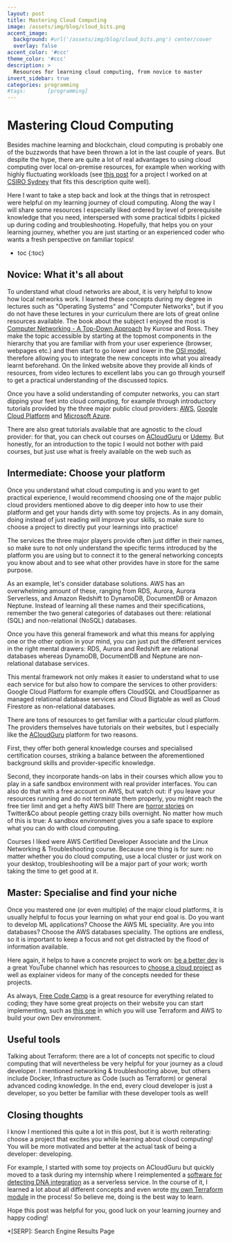 ```yaml
---
layout: post
title: Mastering Cloud Computing
image: /assets/img/blog/cloud_bits.png
accent_image: 
  background: #url('/assets/img/blog/cloud_bits.png') center/cover
  overlay: false
accent_color: '#ccc'
theme_color: '#ccc'
description: >
  Resources for learning cloud computing, from novice to master
invert_sidebar: true
categories: programming
#tags:       [programming]
---
```


# Mastering Cloud Computing
Besides machine learning and blockchain, cloud computing is probably one of the buzzwords that have been thrown a lot in the last couple of years. But despite the hype, there are quite a lot of real advantages to using cloud computing over local on-premise resources, for example when working with highly fluctuating workloads (see [this post]() for a project I worked on at [CSIRO Sydney](https://bioinformatics.csiro.au/) that fits this description quite well).

Here I want to take a step back and look at the things that in retrospect were helpful on my learning journey of cloud computing. Along the way I will share some resources I especially liked ordered by level of prerequisite knowledge that you need, interspersed with some practical tidbits I picked up during coding and troubleshooting. Hopefully, that helps you on your learning journey, whether you are just starting or an experienced coder who wants a fresh perspective on familiar topics!

* toc
{:toc}


## Novice: What it's all about
To understand what cloud networks are about, it is very helpful to know how local networks work. I learned these concepts during my degree in lectures such as "Operating Systems" and "Computer Networks", but if you do not have these lectures in your curriculum there are lots of great online resources available. The book about the subject I enjoyed the most is [Computer Networking - A Top-Down Approach](https://gaia.cs.umass.edu/kurose_ross/index.php) by Kurose and Ross. They make the topic accessible by starting at the topmost components in the hierarchy that you are familiar with from your user experience (browser, webpages etc.) and then start to go lower and lower in the [OSI model](https://en.wikipedia.org/wiki/OSI_model), therefore allowing you to integrate the new concepts into what you already learnt beforehand. On the linked website above they provide all kinds of resources, from video lectures to excellent labs you can go through yourself to get a practical understanding of the discussed topics.

Once you have a solid understanding of computer networks, you can start dipping your feet into cloud computing, for example through introductory tutorials provided by the three major public cloud providers: [AWS](https://docs.aws.amazon.com/whitepapers/latest/aws-overview/what-is-cloud-computing.html), [Google Cloud Platform](https://cloud.google.com/learn/what-is-cloud-computing) and [Microsoft Azure](https://azure.microsoft.com/en-us/resources/cloud-computing-dictionary/what-is-cloud-computing/). 

There are also great tutorials available that are agnostic to the cloud provider: for that, you can check out courses on [ACloudGuru](https://acloudguru.com/course/introduction-to-cloud-computing) or [Udemy]( https://www.udemy.com/course/introduction-to-cloud-computing-on-amazon-aws-for-beginners/). But honestly, for an introduction to the topic I would not bother with paid courses, but just use what is freely available on the web such as 

## Intermediate: Choose your platform
Once you understand what cloud computing is and you want to get practical experience, I would recommend choosing one of the major public cloud providers mentioned above to dig deeper into how to use their platform and get your hands dirty with some toy projects. As in any domain, doing instead of just reading will improve your skills, so make sure to choose a project to directly put your learnings into practice!

The services the three major players provide often just differ in their names, so make sure to not only understand the specific terms introduced by the platform you are using but to connect it to the general networking concepts you know about and to see what other provides have in store for the same purpose.

As an example, let's consider database solutions. AWS has an overwhelming amount of these, ranging from RDS, Aurora, Aurora Serverless, and Amazon Redshift to DynamoDB, DocumentDB or Amazon Neptune. Instead of learning all these names and their specifications, remember the two general categories of databases out there: relational (SQL) and non-relational (NoSQL) databases. 

Once you have this general framework and what this means for applying one or the other option in your mind, you can just put the different services in the right mental drawers: RDS, Aurora and Redshift are relational databases whereas DynamoDB, DocumentDB and Neptune are non-relational database services. 

This mental framework not only makes it easier to understand what to use each service for but also how to compare the services to other providers: Google Cloud Platform for example offers CloudSQL and CloudSpanner as managed relational database services and Cloud Bigtable as well as Cloud Firestore as non-relational databases.

There are tons of resources to get familiar with a particular cloud platform. The providers themselves have tutorials on their websites, but I especially like the [ACloudGuru](https://acloudguru.com/) platform for two reasons.

First, they offer both general knowledge courses and specialised certification courses, striking a balance between the aforementioned background skills and provider-specific knowledge. 

Second, they incorporate hands-on labs in their courses which allow you to play in a safe sandbox environment with real provider interfaces. You can also do that with a free account on AWS, but watch out: if you leave your resources running and do not terminate them properly, you might reach the free tier limit and get a hefty AWS bill! There are [horror stories](https://twitter.com/flaviocopes/status/1542148015808544769) on Twitter&Co about people getting crazy bills overnight. No matter how much of this is true: A sandbox environment gives you a safe space to explore what you can do with cloud computing.

Courses I liked were AWS Certified Developer Associate and the Linux Networking & Troubleshooting course. Because one thing is for sure: no matter whether you do cloud computing, use a local cluster or just work on your desktop, troubleshooting will be a major part of your work; worth taking the time to get good at it.

## Master: Specialise and find your niche
Once you mastered one (or even multiple) of the major cloud platforms, it is usually helpful to focus your learning on what your end goal is. Do you want to develop ML applications? Choose the AWS ML speciality. Are you into databases? Choose the AWS databases speciality. 
The options are endless, so it is important to keep a focus and not get distracted by the flood of information available. 

Here again, it helps to have a concrete project to work on: [be a better dev](https://www.youtube.com/c/BeABetterDev) is a great YouTube channel which has resources to [choose a cloud project](https://www.youtube.com/watch?v=06VgLTqNvU8) as well as explainer videos for many of the concepts needed for these projects. 

As always, [Free Code Camp](https://www.freecodecamp.org/news/tag/cloud-computing/) is a great resource for everything related to coding; they have some great projects on their website you can start implementing, such as [this one](https://www.freecodecamp.org/news/learn-terraform-and-aws-by-building-a-dev-environment/) in which you will use Terraform and AWS to build your own Dev environment.

## Useful tools 

Talking about Terraform: there are a lot of concepts not specific to cloud computing that will nevertheless be very helpful for your journey as a cloud developer. I mentioned networking & troubleshooting above, but others include Docker, Infrastructure as Code (such as Terraform) or general advanced coding knowledge. In the end, every cloud developer is just a developer, so you better be familiar with these developer tools as well!


## Closing thoughts

I know I mentioned this quite a lot in this post, but it is worth reiterating: choose a project that excites you while learning about cloud computing! You will be more motivated and better at the actual task of being a developer: developing. 

For example, I started with some toy projects on ACloudGuru but quickly moved to a task during my internship where I reimplemented a [software for detecting DNA integration](https://bioinformatics.csiro.au/blog/detecting-foreign-dna-with-insider/) as a serverless service. In the course of it, I learned a lot about all different concepts and even wrote [my own Terraform module](https://registry.terraform.io/modules/kierandidi/emrserverless/aws/1.0.0) in the process! So believe me, doing is the best way to learn.

Hope this post was helpful for you, good luck on your learning journey and happy coding!



*[SERP]: Search Engine Results Page